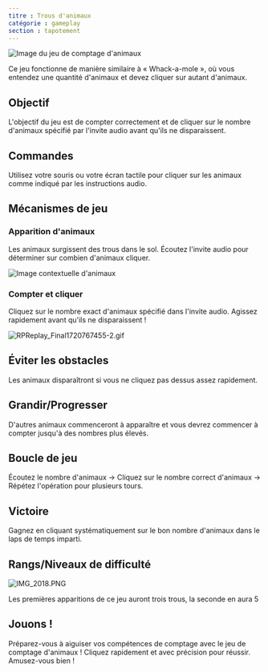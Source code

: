 ```yaml
---
titre : Trous d'animaux
catégorie : gameplay
section : tapotement
---
```

![Image du jeu de comptage d'animaux](https://help.Studycat.com/hc/article_attachments/34829163309209)

Ce jeu fonctionne de manière similaire à « Whack\-a\-mole », où vous entendez une quantité d'animaux et devez cliquer sur autant d'animaux.

## Objectif

L'objectif du jeu est de compter correctement et de cliquer sur le nombre d'animaux spécifié par l'invite audio avant qu'ils ne disparaissent.

## Commandes

Utilisez votre souris ou votre écran tactile pour cliquer sur les animaux comme indiqué par les instructions audio.

## Mécanismes de jeu

### Apparition d'animaux

Les animaux surgissent des trous dans le sol. Écoutez l'invite audio pour déterminer sur combien d'animaux cliquer.

![Image contextuelle d'animaux](https://help.Studycat.com/hc/article_attachments/34829163315225)

### Compter et cliquer

Cliquez sur le nombre exact d'animaux spécifié dans l'invite audio. Agissez rapidement avant qu'ils ne disparaissent !

![RPReplay_Final1720767455-2.gif](https://help.Studycat.com/hc/article_attachments/34975029772825)

## Éviter les obstacles

Les animaux disparaîtront si vous ne cliquez pas dessus assez rapidement.

## Grandir/Progresser

D'autres animaux commenceront à apparaître et vous devrez commencer à compter jusqu'à des nombres plus élevés.

## Boucle de jeu

Écoutez le nombre d'animaux \-\> Cliquez sur le nombre correct d'animaux \-\> Répétez l'opération pour plusieurs tours.

## Victoire

Gagnez en cliquant systématiquement sur le bon nombre d'animaux dans le laps de temps imparti.

## Rangs/Niveaux de difficulté

![IMG_2018.PNG](https://help.Studycat.com/hc/article_attachments/34829163311897)

Les premières apparitions de ce jeu auront trois trous, la seconde en aura 5

## Jouons !

Préparez-vous à aiguiser vos compétences de comptage avec le jeu de comptage d'animaux ! Cliquez rapidement et avec précision pour réussir. Amusez-vous bien !